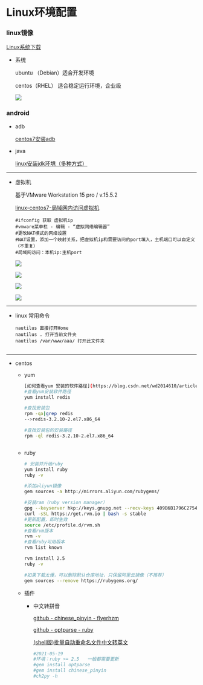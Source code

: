 # Linux环境配置

### linux镜像

[Linux系统下载](https://man.linuxde.net/download/)

* 系统

  ubuntu （Debian）适合开发环境

  centos（RHEL） 适合稳定运行环境，企业级

  ![](https://i.loli.net/2021/05/08/jk3hSdJbq8FZPLN.jpg)



### android

* adb 

  [centos7安装adb](https://blog.csdn.net/zhesir/article/details/77542859)

* java

  [linux安装jdk环境（多种方式）](https://blog.csdn.net/lyhkmm/article/details/79524712)



---



* 虚拟机

  基于VMware Workstation 15 pro / v.15.5.2

  [linux-centos7-局域网内访问虚拟机](https://blog.csdn.net/Varose/article/details/98791852)

  ``` text
  #ifconfig 获取 虚拟机ip
  #vmware菜单栏 - 编辑 - “虚拟网络编辑器”
  #更改NAT模式的网络设置
  #NAT设置，添加一个映射关系，把虚拟机ip和需要访问的port填入，主机端口可以自定义（不重复）
  #局域网访问：本机ip:主机port
  ```

  ![](https://i.loli.net/2021/04/13/jHny2LgEIdcG7FP.png)

  ![](https://i.loli.net/2021/04/13/42lZWhSGrOKNgmY.png)

  ![](https://i.loli.net/2021/04/13/7b6TSqsNHBh9UDR.png)

  ![](https://i.loli.net/2021/04/13/YSOjKtv9V6aRmAq.png)





---



* linux 常用命令

  ``` shell
  nautilus 直接打开Home
  nautilus . 打开当前文件夹
  nautilus /var/www/aaa/ 打开此文件夹
  
  
  ```






---



* centos

  * yum

    ``` sh
    [如何查看yum 安装的软件路径](https://blog.csdn.net/wd2014610/article/details/79659073)
    #查看yum安装软件路径
    yum install redis
    
    #查找安装包
    rpm -qa|grep redis
    -->redis-3.2.10-2.el7.x86_64
    
    #查找安装包的安装路径
    rpm -ql redis-3.2.10-2.el7.x86_64
    
    
    
    ```

  * ruby

    ``` sh
    # 安装并升级ruby
    yum install ruby
    ruby -v
    
    #添加aliyun镜像
    gem sources -a http://mirrors.aliyun.com/rubygems/ 
    
    #安装ram（ruby version manager）
    gpg --keyserver hkp://keys.gnupg.net --recv-keys 409B6B1796C275462A1703113804BB82D39DC0E3 7D2BAF1CF37B13E2069D6956105BD0E739499BDB
    curl -sSL https://get.rvm.io | bash -s stable
    #更新配置，即时生效
    source /etc/profile.d/rvm.sh
    #查看rvm版本
    rvm -v
    #查看ruby可用版本
    rvm list known
    
    rvm install 2.5
    ruby -v
    
    #如果下载太慢，可以删除默认仓库地址，只保留阿里云镜像（不推荐）
    gem sources --remove https://rubygems.org/
    
    ```

  * 插件

    * 中文转拼音

      [github - chinese_pinyin - flyerhzm](https://github.com/flyerhzm/chinese_pinyin)

      [github - optparse - ruby](https://github.com/ruby/optparse)

      [(shell版)批量自动重命名文件中文转英文](https://blog.csdn.net/hanchaohao2012/article/details/53678319)

      ``` sh
      #2021-05-19
      #环境：ruby >= 2.5   一般都需要更新
      #gem install optparse
      #gem install chinese_pinyin
      #ch2py -h
      ```

      